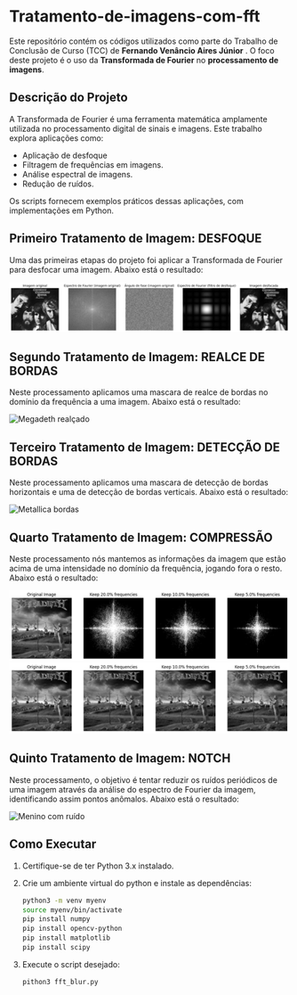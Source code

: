 # Tratamento-de-imagens-com-fft

Este repositório contém os códigos utilizados como parte do Trabalho de Conclusão de Curso (TCC) de **Fernando Venâncio Aires Júnior** . O foco deste projeto é o uso da **Transformada de Fourier** no **processamento de imagens**.  

## Descrição do Projeto

A Transformada de Fourier é uma ferramenta matemática amplamente utilizada no processamento digital de sinais e imagens. Este trabalho explora aplicações como:
- Aplicação de desfoque  
- Filtragem de frequências em imagens.  
- Análise espectral de imagens.  
- Redução de ruídos.  

Os scripts fornecem exemplos práticos dessas aplicações, com implementações em Python.

## Primeiro Tratamento de Imagem: DESFOQUE

Uma das primeiras etapas do projeto foi aplicar a Transformada de Fourier para desfocar uma imagem.
Abaixo está o resultado:  

![Credence Desfocado](Creedence_desfocado.png)

## Segundo Tratamento de Imagem: REALCE DE BORDAS

Neste processamento aplicamos uma mascara de realce de bordas no domínio da frequência a uma imagem.
Abaixo está o resultado:  

![Megadeth realçado](megadeth_realce.png)

## Terceiro Tratamento de Imagem: DETECÇÃO DE BORDAS

Neste processamento aplicamos uma mascara de detecção de bordas horizontais e uma de detecção de bordas verticais.
Abaixo está o resultado:  

![Metallica bordas](metallica_black_deteccao.png)

## Quarto Tratamento de Imagem: COMPRESSÃO

Neste processamento  nós mantemos as informações da imagem que estão acima de uma intensidade no domínio da frequência, jogando fora o resto.
Abaixo está o resultado:  

![Megadeth filtros de compressão](compressed_images_filters.png)
![Megadeth comprimida](compressed_images.png)

## Quinto Tratamento de Imagem: NOTCH

Neste processamento, o objetivo é tentar reduzir os ruídos periódicos de uma imagem através da análise do espectro de Fourier da imagem, identificando assim pontos anômalos.
Abaixo está o resultado:

![Menino com ruído](menino_sem_ruido.png)

## Como Executar  

1. Certifique-se de ter Python 3.x instalado.

2. Crie  um ambiente virtual do python e instale as dependências:
    ```bash
    python3 -m venv myenv
    source myenv/bin/activate
    pip install numpy
    pip install opencv-python
    pip install matplotlib
    pip install scipy
    ```
2. Execute o script desejado:
   ```bash
   pithon3 fft_blur.py
   ```